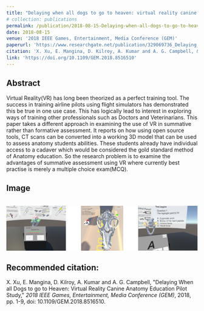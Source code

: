 ```yaml
---
title: "Delaying when all dogs to go to heaven: virtual reality canine anatomy education pilot study"
# collection: publications
permalink: /publication/2018-08-15-Delaying-when-all-dogs-to-go-to-heaven-virtual-reality-canine-anatomy-education-pilot-study
date: 2018-08-15
venue: '2018 IEEE Games, Entertainment, Media Conference (GEM)'
paperurl: 'https://www.researchgate.net/publication/329069736_Delaying_When_all_Dogs_to_go_to_Heaven_Virtual_Reality_Canine_Anatomy_Education_Pilot_Study'
citation: 'X. Xu, E. Mangina, D. Kilroy, A. Kumar and A. G. Campbell, &quot;Delaying When all Dogs to go to Heaven: Virtual Reality Canine Anatomy Education Pilot Study,&quot; <i>2018 IEEE Games, Entertainment, Media Conference (GEM)</i>, 2018, pp. 1-9, doi: 10.1109/GEM.2018.8516510.'
link: 'https://doi.org/10.1109/GEM.2018.8516510'
---
```

Abstract 
------ 
Virtual Reality(VR) has long been theorized as a perfect training tool. The success in training airline pilots using flight simulators has demonstrated this be true in one use case. This has logically lead to interest in exploring ways of training other professionals such as Doctors and Veterinarians. This paper takes a different approach in examining the use of VR in summative rather than formative assessment. It reports on how using open source tools, CT scans can be converted into a working 3D model that can be used to assess anatomy students abilities. These students already have individual access to a cadaver which would be considered the gold standard method of Anatomy education. So the research problem is to examine the advantages of summative assessment using VR where currently best practise is merely a multiple choice exam(MCQ).

Image 
------
 <br/><img src='/images/delay.png'>

Recommended citation: 
------ 
X. Xu, E. Mangina, D. Kilroy, A. Kumar and A. G. Campbell, "Delaying When all Dogs to go to Heaven: Virtual Reality Canine Anatomy Education Pilot Study," <i>2018 IEEE Games, Entertainment, Media Conference (GEM)</i>, 2018, pp. 1-9, doi: 10.1109/GEM.2018.8516510.